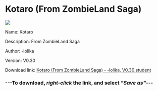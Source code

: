 # Kotaro (From ZombieLand Saga)

<img src = "https://raw.githubusercontent.com/Arbiter1223/Daigaku-Gurashi-Custom-Students/master/Students/Files/Kotaro%20(From%20ZombieLand%20Saga).png">

Name: Kotaro

Description: From ZombieLand Saga

Author: -lolika

Version: V0.30

Download link: <a href="https://raw.githubusercontent.com/Arbiter1223/Daigaku-Gurashi-Custom-Students/master/Students/Files/Kotaro%20(From%20ZombieLand%20Saga)%20-%20-lolika%2C%20V0.30.student">Kotaro (From ZombieLand Saga) - -lolika, V0.30.student</a>

### ---**To download, _right-click_ the link, and select _"Save as"_**---
